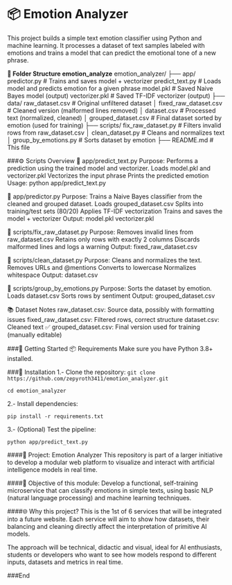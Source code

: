 # 📦 Emotion Analyzer
This project builds a simple text emotion classifier using Python and machine learning. It processes a dataset of text samples labeled with emotions and trains a model that can predict the emotional tone of a new phrase.

**📁 Folder Structure emotion_analyze**
emotion_analyzer/
├── app/ 
 predictor.py # Trains and saves model + vectorizer
 predict_text.py # Loads model and predicts emotion for a given phrase
 model.pkl # Saved Naive Bayes model (output)
 vectorizer.pkl # Saved TF-IDF vectorizer (output)
├── data/
 raw_dataset.csv # Original unfiltered dataset │ 
 fixed_raw_dataset.csv # Cleaned version (malformed lines removed) │ 
 dataset.csv # Processed text (normalized, cleaned) │ 
grouped_dataset.csv # Final dataset sorted by emotion (used for training) 
├── scripts/ 
fix_raw_dataset.py # Filters invalid rows from raw_dataset.csv │ 
clean_dataset.py # Cleans and normalizes text │ 
group_by_emotions.py # Sorts dataset by emotion 
├── README.md # This file

###⚙️ Scripts Overview
📂 app/predict_text.py Purpose: Performs a prediction using the trained model and vectorizer. Loads model.pkl and vectorizer.pkl Vectorizes the input phrase Prints the predicted emotion Usage: python app/predict_text.py

📂 app/predictor.py Purpose: Trains a Naive Bayes classifier from the cleaned and grouped dataset. Loads grouped_dataset.csv Splits into training/test sets (80/20) Applies TF-IDF vectorization Trains and saves the model + vectorizer Output: model.pkl vectorizer.pkl

📂 scripts/fix_raw_dataset.py Purpose: Removes invalid lines from raw_dataset.csv Retains only rows with exactly 2 columns Discards malformed lines and logs a warning Output: fixed_raw_dataset.csv

📂 scripts/clean_dataset.py Purpose: Cleans and normalizes the text. Removes URLs and @mentions Converts to lowercase Normalizes whitespace Output: dataset.csv

📂 scripts/group_by_emotions.py Purpose: Sorts the dataset by emotion. Loads dataset.csv Sorts rows by sentiment Output: grouped_dataset.csv

📚 Dataset Notes raw_dataset.csv: Source data, possibly with formatting issues fixed_raw_dataset.csv: Filtered rows, correct structure dataset.csv: Cleaned text ✅ grouped_dataset.csv: Final version used for training (manually editable)

###🚀 Getting Started
📦 Requirements
Make sure you have Python 3.8+ installed.

###🔧 Installation
1.-  Clone the repository:
`git clone https://github.com/zepyroth3411/emotion_analyzer.git`

`cd emotion_analyzer`

2.- Install dependencies: 

`pip install -r requirements.txt`

3.- (Optional) Test the pipeline:

`python app/predict_text.py`

####🧠 Project: Emotion Analyzer
This repository is part of a larger initiative to develop a modular web platform to visualize and interact with artificial intelligence models in real time.

####🔧 Objective of this module:
Develop a functional, self-training microservice that can classify emotions in simple texts, using basic NLP (natural language processing) and machine learning techniques.

####🌐 Why this project?
This is the 1st of 6 services that will be integrated into a future website. Each service will aim to show how datasets, their balancing and cleaning directly affect the interpretation of primitive AI models.

The approach will be technical, didactic and visual, ideal for AI enthusiasts, students or developers who want to see how models respond to different inputs, datasets and metrics in real time.

###End
